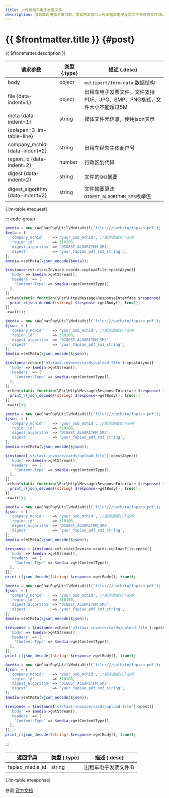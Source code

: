 ```yaml
---
title: 上传出租车电子发票文件
description: 服务商调用插卡接口前，需调用本接口上传出租车电子发票文件来获取文件ID。文件ID有效期为3天，有效期内未成功调用插卡接口需重新调用本接口上传发票文件。
---
```


# {{ $frontmatter.title }} {#post}

{{ $frontmatter.description }}

| 请求参数 | 类型 {.type} | 描述 {.desc}
| --- | --- | ---
| body | object | `multipart/form-data` 数据结构
| file {data-indent=1} | object | 出租车电子发票文件。文件支持PDF、JPG、BMP、PNG格式，文件大小不能超过5M
| meta {data-indent=1} | string | 媒体文件元信息，使用json表示
| {colspan=3 .im-table-line}
| company_mchid {data-indent=2} | string | 出租车经营主体商户号
| region_id {data-indent=2} | number | 行政区划代码
| digest {data-indent=2} | string | 文件的`SM3`摘要
| digest_algorithm {data-indent=2} | string | 文件摘要算法 `DIGEST_ALGORITHM_SM3`枚举值

{.im-table #request}

::: code-group

```php [异步纯链式]
$media = new \WeChatPay\Util\MediaUtil('file:///path/to/fapiao.pdf');
$meta = [
  'company_mchid'    => 'your_sub_mchid', //服务商模式下必传
  'region_id'        => 310100,
  'digest_algorithm' => 'DIGEST_ALGORITHM_SM3',
  'digest'           => 'your_fapiao_pdf_sm3_string',
];
$media->setMeta(\json_encode($meta));

$instance->v3->taxiInvoice->cards->uploadFile->postAsync([
  'body' => $media->getStream(),
  'headers' => [
    'Content-Type' => $media->getContentType(),
  ],
])
->then(static function(\Psr\Http\Message\ResponseInterface $response) {
  print_r(json_decode((string) $response->getBody(), true));
})
->wait();
```

```php [异步声明式]
$media = new \WeChatPay\Util\MediaUtil('file:///path/to/fapiao.pdf');
$json  = [
  'company_mchid'    => 'your_sub_mchid', //服务商模式下必传
  'region_id'        => 310100,
  'digest_algorithm' => 'DIGEST_ALGORITHM_SM3',
  'digest'           => 'your_fapiao_pdf_sm3_string',
];
$media->setMeta(\json_encode($json));

$instance->chain('v3/taxi-invoice/cards/upload-file')->postAsync([
  'body' => $media->getStream(),
  'headers' => [
    'Content-Type' => $media->getContentType(),
  ],
])
->then(static function(\Psr\Http\Message\ResponseInterface $response) {
  print_r(json_decode((string) $response->getBody(), true));
})
->wait();
```

```php [异步属性式]
$media = new \WeChatPay\Util\MediaUtil('file:///path/to/fapiao.pdf');
$json  = [
  'company_mchid'    => 'your_sub_mchid', //服务商模式下必传
  'region_id'        => 310100,
  'digest_algorithm' => 'DIGEST_ALGORITHM_SM3',
  'digest'           => 'your_fapiao_pdf_sm3_string',
];
$media->setMeta(\json_encode($json));

$instance['v3/taxi-invoice/cards/upload-file']->postAsync([
  'body' => $media->getStream(),
  'headers' => [
    'Content-Type' => $media->getContentType(),
  ],
])
->then(static function(\Psr\Http\Message\ResponseInterface $response) {
  print_r(json_decode((string) $response->getBody(), true));
})
->wait();
```

```php [同步纯链式]
$media = new \WeChatPay\Util\MediaUtil('file:///path/to/fapiao.pdf');
$json  = [
  'company_mchid'    => 'your_sub_mchid', //服务商模式下必传
  'region_id'        => 310100,
  'digest_algorithm' => 'DIGEST_ALGORITHM_SM3',
  'digest'           => 'your_fapiao_pdf_sm3_string',
];
$media->setMeta(\json_encode($json));

$response = $instance->v3->taxiInvoice->cards->uploadFile->post([
  'body' => $media->getStream(),
  'headers' => [
    'Content-Type' => $media->getContentType(),
  ],
]);
print_r(json_decode((string) $response->getBody(), true));
```

```php [同步声明式]
$media = new \WeChatPay\Util\MediaUtil('file:///path/to/fapiao.pdf');
$json  = [
  'company_mchid'    => 'your_sub_mchid', //服务商模式下必传
  'region_id'        => 310100,
  'digest_algorithm' => 'DIGEST_ALGORITHM_SM3',
  'digest'           => 'your_fapiao_pdf_sm3_string',
];
$media->setMeta(\json_encode($json));

$response = $instance->chain('v3/taxi-invoice/cards/upload-file')->post([
  'body' => $media->getStream(),
  'headers' => [
    'Content-Type' => $media->getContentType(),
  ],
]);
print_r(json_decode((string) $response->getBody(), true));
```

```php [同步属性式]
$media = new \WeChatPay\Util\MediaUtil('file:///path/to/fapiao.pdf');
$json  = [
  'company_mchid'    => 'your_sub_mchid', //服务商模式下必传
  'region_id'        => 310100,
  'digest_algorithm' => 'DIGEST_ALGORITHM_SM3',
  'digest'           => 'your_fapiao_pdf_sm3_string',
];
$media->setMeta(\json_encode($json));

$response = $instance['v3/taxi-invoice/cards/upload-file']->post([
  'body' => $media->getStream(),
  'headers' => [
    'Content-Type' => $media->getContentType(),
  ],
]);
print_r(json_decode((string) $response->getBody(), true));
```

:::

| 返回字典 | 类型 {.type} | 描述 {.desc}
| --- | --- | ---
| fapiao_media_id | string | 出租车电子发票文件ID

{.im-table #response}

参阅 [官方文档](https://pay.weixin.qq.com/docs/partner/apis/taxi-fapiao/taxi-invoice-card/upload-taxi-invoice-card-file.html)
